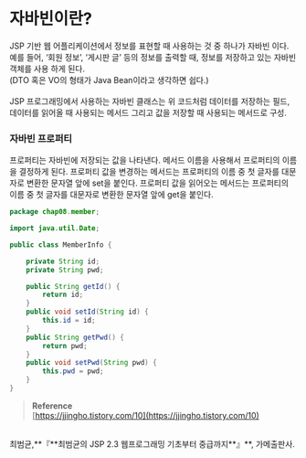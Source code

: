 # **자바빈이란?**

JSP 기반 웹 어플리케이션에서 정보를 표현할 때 사용하는 것 중 하나가 자바빈 이다.
<br/>
예를 들어, ‘회원 정보’, ‘게시판 글’ 등의 정보를 출력할 때, 정보를 저장하고 있는 자바빈 객체를 사용 하게 된다. <br/>(DTO 혹은 VO의 형태가 Java Bean이라고 생각하면 쉽다.)
<br/><br/>
JSP 프로그래밍에서 사용하는 자바빈 클래스는 위 코드처럼 데이터를 저장하는 필드, 데이터를 읽어올 때 사용되는 메서드 그리고 값을 저장할 때 사용되는 메서드로 구성.
<br/>
### **자바빈 프로퍼티**

프로퍼티는 자바빈에 저장되는 값을 나타낸다. 메서드 이름을 사용해서 프로퍼티의 이름을 결정하게 된다. 프로퍼티 값을 변경하는 메서드는 프로퍼티의 이름 중 첫 글자를 대문자로 변환한 문자열 앞에 set을 붙인다. 프로퍼티 값을 읽어오는 메서드는 프로퍼티의 이름 중 첫 글자를 대문자로 변환한 문자열 앞에 get을 붙인다.

```java
package chap08.member;

import java.util.Date;

public class MemberInfo {

	private String id;
	private String pwd;

	public String getId() {
		return id;
	}
	public void setId(String id) {
		this.id = id;
	}
	public String getPwd() {
		return pwd;
	}
	public void setPwd(String pwd) {
		this.pwd = pwd;
	}
}
```


>**Reference** 
> <br/>
[https://jjingho.tistory.com/10](https://jjingho.tistory.com/10)
<br/>
최범균,**『**최범균의 JSP 2.3 웹프로그래밍 기초부터 중급까지**』**, 가메출판사.